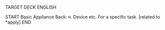 TARGET DECK
ENGLISH

START
Basic
Appliance
Back: n. Device etc. For a specific task. [related to *apply]
END
